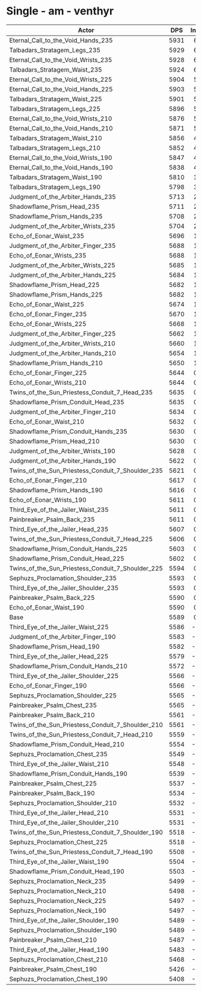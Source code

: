 # Single - am - venthyr
| Actor | DPS | Increase |
|---|:---:|:---:|
|Eternal_Call_to_the_Void_Hands_235|5931|6.12%|
|Talbadars_Stratagem_Legs_235|5929|6.08%|
|Eternal_Call_to_the_Void_Wrists_235|5928|6.06%|
|Talbadars_Stratagem_Waist_235|5924|6.00%|
|Eternal_Call_to_the_Void_Wrists_225|5904|5.63%|
|Eternal_Call_to_the_Void_Hands_225|5903|5.63%|
|Talbadars_Stratagem_Waist_225|5901|5.58%|
|Talbadars_Stratagem_Legs_225|5896|5.50%|
|Eternal_Call_to_the_Void_Wrists_210|5876|5.14%|
|Eternal_Call_to_the_Void_Hands_210|5871|5.04%|
|Talbadars_Stratagem_Waist_210|5856|4.77%|
|Talbadars_Stratagem_Legs_210|5852|4.71%|
|Eternal_Call_to_the_Void_Wrists_190|5847|4.61%|
|Eternal_Call_to_the_Void_Hands_190|5838|4.45%|
|Talbadars_Stratagem_Waist_190|5810|3.96%|
|Talbadars_Stratagem_Legs_190|5798|3.75%|
|Judgment_of_the_Arbiter_Hands_235|5713|2.22%|
|Shadowflame_Prism_Head_235|5711|2.18%|
|Shadowflame_Prism_Hands_235|5708|2.14%|
|Judgment_of_the_Arbiter_Wrists_235|5704|2.05%|
|Echo_of_Eonar_Waist_235|5696|1.92%|
|Judgment_of_the_Arbiter_Finger_235|5688|1.78%|
|Echo_of_Eonar_Wrists_235|5688|1.77%|
|Judgment_of_the_Arbiter_Wrists_225|5685|1.73%|
|Judgment_of_the_Arbiter_Hands_225|5684|1.69%|
|Shadowflame_Prism_Head_225|5682|1.67%|
|Shadowflame_Prism_Hands_225|5682|1.67%|
|Echo_of_Eonar_Waist_225|5674|1.52%|
|Echo_of_Eonar_Finger_235|5670|1.45%|
|Echo_of_Eonar_Wrists_225|5668|1.41%|
|Judgment_of_the_Arbiter_Finger_225|5662|1.31%|
|Judgment_of_the_Arbiter_Wrists_210|5660|1.27%|
|Judgment_of_the_Arbiter_Hands_210|5654|1.16%|
|Shadowflame_Prism_Hands_210|5650|1.09%|
|Echo_of_Eonar_Finger_225|5644|0.99%|
|Echo_of_Eonar_Wrists_210|5644|0.98%|
|Twins_of_the_Sun_Priestess_Conduit_7_Head_235|5635|0.83%|
|Shadowflame_Prism_Conduit_Head_235|5635|0.82%|
|Judgment_of_the_Arbiter_Finger_210|5634|0.81%|
|Echo_of_Eonar_Waist_210|5632|0.78%|
|Shadowflame_Prism_Conduit_Hands_235|5630|0.74%|
|Shadowflame_Prism_Head_210|5630|0.74%|
|Judgment_of_the_Arbiter_Wrists_190|5628|0.70%|
|Judgment_of_the_Arbiter_Hands_190|5622|0.59%|
|Twins_of_the_Sun_Priestess_Conduit_7_Shoulder_235|5621|0.58%|
|Echo_of_Eonar_Finger_210|5617|0.50%|
|Shadowflame_Prism_Hands_190|5616|0.49%|
|Echo_of_Eonar_Wrists_190|5611|0.40%|
|Third_Eye_of_the_Jailer_Waist_235|5611|0.40%|
|Painbreaker_Psalm_Back_235|5611|0.39%|
|Third_Eye_of_the_Jailer_Head_235|5607|0.33%|
|Twins_of_the_Sun_Priestess_Conduit_7_Head_225|5606|0.31%|
|Shadowflame_Prism_Conduit_Hands_225|5603|0.25%|
|Shadowflame_Prism_Conduit_Head_225|5602|0.23%|
|Twins_of_the_Sun_Priestess_Conduit_7_Shoulder_225|5594|0.10%|
|Sephuzs_Proclamation_Shoulder_235|5593|0.08%|
|Third_Eye_of_the_Jailer_Shoulder_235|5593|0.08%|
|Painbreaker_Psalm_Back_225|5590|0.02%|
|Echo_of_Eonar_Waist_190|5590|0.02%|
|Base|5589|0.00%|
|Third_Eye_of_the_Jailer_Waist_225|5586|-0.06%|
|Judgment_of_the_Arbiter_Finger_190|5583|-0.10%|
|Shadowflame_Prism_Head_190|5582|-0.13%|
|Third_Eye_of_the_Jailer_Head_225|5579|-0.18%|
|Shadowflame_Prism_Conduit_Hands_210|5572|-0.30%|
|Third_Eye_of_the_Jailer_Shoulder_225|5566|-0.41%|
|Echo_of_Eonar_Finger_190|5566|-0.41%|
|Sephuzs_Proclamation_Shoulder_225|5565|-0.42%|
|Painbreaker_Psalm_Chest_235|5565|-0.42%|
|Painbreaker_Psalm_Back_210|5561|-0.50%|
|Twins_of_the_Sun_Priestess_Conduit_7_Shoulder_210|5561|-0.50%|
|Twins_of_the_Sun_Priestess_Conduit_7_Head_210|5559|-0.53%|
|Shadowflame_Prism_Conduit_Head_210|5554|-0.63%|
|Sephuzs_Proclamation_Chest_235|5549|-0.71%|
|Third_Eye_of_the_Jailer_Waist_210|5548|-0.73%|
|Shadowflame_Prism_Conduit_Hands_190|5539|-0.89%|
|Painbreaker_Psalm_Chest_225|5537|-0.93%|
|Painbreaker_Psalm_Back_190|5534|-0.99%|
|Sephuzs_Proclamation_Shoulder_210|5532|-1.01%|
|Third_Eye_of_the_Jailer_Head_210|5531|-1.03%|
|Third_Eye_of_the_Jailer_Shoulder_210|5531|-1.04%|
|Twins_of_the_Sun_Priestess_Conduit_7_Shoulder_190|5518|-1.27%|
|Sephuzs_Proclamation_Chest_225|5518|-1.27%|
|Twins_of_the_Sun_Priestess_Conduit_7_Head_190|5508|-1.44%|
|Third_Eye_of_the_Jailer_Waist_190|5504|-1.52%|
|Shadowflame_Prism_Conduit_Head_190|5503|-1.54%|
|Sephuzs_Proclamation_Neck_235|5499|-1.61%|
|Sephuzs_Proclamation_Neck_210|5498|-1.62%|
|Sephuzs_Proclamation_Neck_225|5497|-1.64%|
|Sephuzs_Proclamation_Neck_190|5497|-1.64%|
|Third_Eye_of_the_Jailer_Shoulder_190|5489|-1.79%|
|Sephuzs_Proclamation_Shoulder_190|5489|-1.79%|
|Painbreaker_Psalm_Chest_210|5487|-1.83%|
|Third_Eye_of_the_Jailer_Head_190|5483|-1.89%|
|Sephuzs_Proclamation_Chest_210|5468|-2.16%|
|Painbreaker_Psalm_Chest_190|5426|-2.92%|
|Sephuzs_Proclamation_Chest_190|5408|-3.24%|
